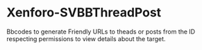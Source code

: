 Xenforo-SVBBThreadPost
======================

Bbcodes to generate Friendly URLs to theads or posts from the ID respecting permissions to view details about the target.
